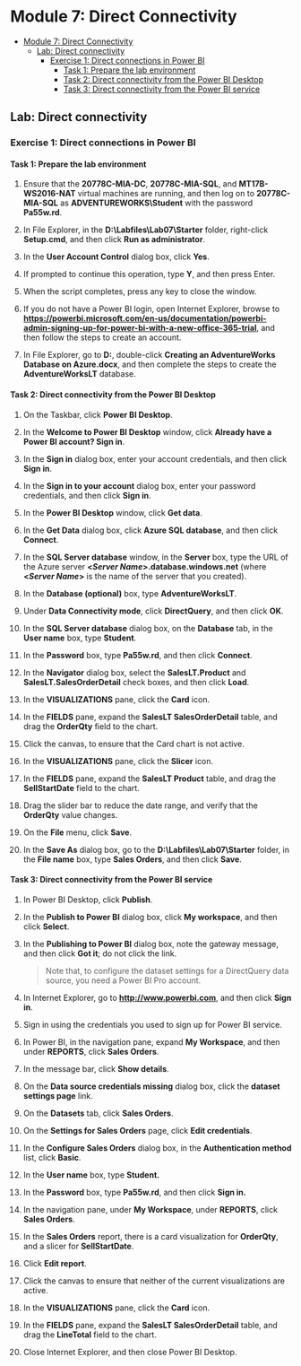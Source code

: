 # Module 7: Direct Connectivity

- [Module 7: Direct Connectivity](#module-7-direct-connectivity)
  - [Lab: Direct connectivity](#lab-direct-connectivity)
    - [Exercise 1: Direct connections in Power BI](#exercise-1-direct-connections-in-power-bi)
      - [Task 1: Prepare the lab environment](#task-1-prepare-the-lab-environment)
      - [Task 2: Direct connectivity from the Power BI Desktop](#task-2-direct-connectivity-from-the-power-bi-desktop)
      - [Task 3: Direct connectivity from the Power BI service](#task-3-direct-connectivity-from-the-power-bi-service)


## Lab: Direct connectivity

### Exercise 1: Direct connections in Power BI

#### Task 1: Prepare the lab environment

1. Ensure that the **20778C-MIA-DC**, **20778C-MIA-SQL**, and **MT17B-WS2016-NAT** virtual machines are running, and then log on to **20778C-MIA-SQL** as **ADVENTUREWORKS\\Student** with the password **Pa55w.rd**.

2. In File Explorer, in the **D:\\Labfiles\\Lab07\\Starter** folder, right-click **Setup.cmd**, and then click **Run as administrator**.

3. In the **User Account Control** dialog box, click **Yes**.

4. If prompted to continue this operation, type **Y**, and then press Enter.

5. When the script completes, press any key to close the window.

6. If you do not have a Power BI login, open Internet Explorer, browse to **https://powerbi.microsoft.com/en-us/documentation/powerbi-admin-signing-up-for-power-bi-with-a-new-office-365-trial**, and then follow the steps to create an account.

7. In File Explorer, go to **D:**, double-click **Creating an AdventureWorks Database on Azure.docx**, and then complete the steps to create the **AdventureWorksLT** database.

#### Task 2: Direct connectivity from the Power BI Desktop

1. On the Taskbar, click **Power BI Desktop**.

2. In the **Welcome to Power BI Desktop** window, click **Already have a Power BI account? Sign in**.

3. In the **Sign in** dialog box, enter your account credentials, and then click **Sign in**.

4. In the **Sign in to your account** dialog box, enter your password credentials, and then click **Sign in**.

5. In the **Power BI Desktop** window, click **Get data**.

6. In the **Get Data** dialog box, click **Azure SQL database**, and then click **Connect**.

7. In the **SQL Server database** window, in the **Server** box, type the URL of the Azure server **\<*Server Name*\>.database.windows.net** (where **\<*Server Name*\>** is the name of the server that you created).

8. In the **Database (optional)** box, type **AdventureWorksLT**.

9. Under **Data Connectivity mode**, click **DirectQuery**, and then click **OK**.

10. In the **SQL Server database** dialog box, on the **Database** tab, in the **User name** box, type **Student**.

11. In the **Password** box, type **Pa55w.rd**, and then click **Connect**.

12. In the **Navigator** dialog box, select the **SalesLT.Product** and **SalesLT.SalesOrderDetail** check boxes, and then click **Load**.

13. In the **VISUALIZATIONS** pane, click the **Card** icon.

14. In the **FIELDS** pane, expand the **SalesLT SalesOrderDetail** table, and drag the **OrderQty** field to the chart.

15. Click the canvas, to ensure that the Card chart is not active.

16. In the **VISUALIZATIONS** pane, click the **Slicer** icon.

17. In the **FIELDS** pane, expand the **SalesLT Product** table, and drag the **SellStartDate** field to the chart.

18. Drag the slider bar to reduce the date range, and verify that the **OrderQty** value changes.

19. On the **File** menu, click **Save**.

20. In the **Save As** dialog box, go to the **D:\\Labfiles\\Lab07\\Starter** folder, in the **File name** box, type **Sales Orders**, and then click **Save**.

#### Task 3: Direct connectivity from the Power BI service

1. In Power BI Desktop, click **Publish**.

2. In the **Publish to Power BI** dialog box, click **My workspace**, and then click **Select**.

3. In the **Publishing to Power BI** dialog box, note the gateway message, and then click **Got it**; do not click the link.

    > Note that, to configure the dataset settings for a DirectQuery data source, you need a Power BI Pro account.

4. In Internet Explorer, go to **http://www.powerbi.com**, and then click **Sign in**.

5. Sign in using the credentials you used to sign up for Power BI service.

6. In Power BI, in the navigation pane, expand **My Workspace**, and then under **REPORTS**, click **Sales Orders**.

7. In the message bar, click **Show details**.

8. On the **Data source credentials missing** dialog box, click the **dataset settings page** link.

9. On the **Datasets** tab, click **Sales Orders**.

10. On the **Settings for Sales Orders** page, click **Edit credentials**.

11. In the **Configure Sales Orders** dialog box, in the **Authentication method** list, click **Basic**.

12. In the **User name** box, type **Student.**

13. In the **Password** box, type **Pa55w.rd**, and then click **Sign in.**

14. In the navigation pane, under **My Workspace**, under **REPORTS**, click **Sales Orders**.

15. In the **Sales Orders** report, there is a card visualization for **OrderQty**, and a slicer for **SellStartDate**.

16. Click **Edit report**.

17. Click the canvas to ensure that neither of the current visualizations are active.

18. In the **VISUALIZATIONS** pane, click the **Card** icon.

19. In the **FIELDS** pane, expand the **SalesLT SalesOrderDetail** table, and drag the **LineTotal** field to the chart.

20. Close Internet Explorer, and then close Power BI Desktop.
